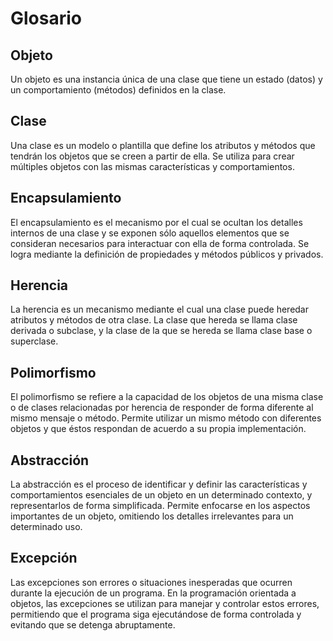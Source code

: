 # Glosario

## **Objeto**

Un objeto es una instancia única de una clase que tiene un estado (datos) y un comportamiento (métodos) definidos en la clase.

## **Clase**

Una clase es un modelo o plantilla que define los atributos y métodos que tendrán los objetos que se creen a partir de ella. Se utiliza para crear múltiples objetos con las mismas características y comportamientos.

## **Encapsulamiento**

El encapsulamiento es el mecanismo por el cual se ocultan los detalles internos de una clase y se exponen sólo aquellos elementos que se consideran necesarios para interactuar con ella de forma controlada. Se logra mediante la definición de propiedades y métodos públicos y privados.

## **Herencia**

La herencia es un mecanismo mediante el cual una clase puede heredar atributos y métodos de otra clase. La clase que hereda se llama clase derivada o subclase, y la clase de la que se hereda se llama clase base o superclase.

## **Polimorfismo**

El polimorfismo se refiere a la capacidad de los objetos de una misma clase o de clases relacionadas por herencia de responder de forma diferente al mismo mensaje o método. Permite utilizar un mismo método con diferentes objetos y que éstos respondan de acuerdo a su propia implementación.

## **Abstracción**

La abstracción es el proceso de identificar y definir las características y comportamientos esenciales de un objeto en un determinado contexto, y representarlos de forma simplificada. Permite enfocarse en los aspectos importantes de un objeto, omitiendo los detalles irrelevantes para un determinado uso.

## **Excepción**

Las excepciones son errores o situaciones inesperadas que ocurren durante la ejecución de un programa. En la programación orientada a objetos, las excepciones se utilizan para manejar y controlar estos errores, permitiendo que el programa siga ejecutándose de forma controlada y evitando que se detenga abruptamente.